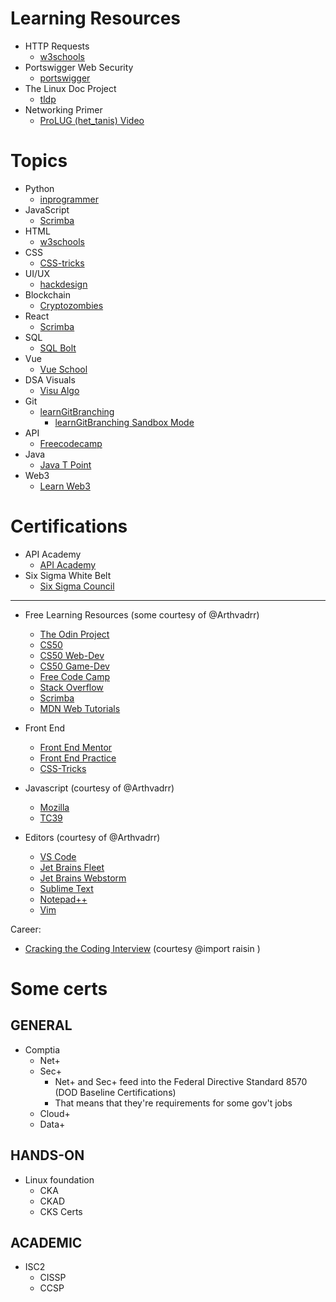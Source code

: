 # Learning Resources  

* HTTP Requests 
    * [w3schools](https://www.w3schools.com/tags/ref_httpmethods.asp)  
* Portswigger Web Security 
    * [portswigger](https://portswigger.net/web-security)  
* The Linux Doc Project 
    * [tldp](https://tldp.org/)  
* Networking Primer 
    * [ProLUG (het_tanis) Video](https://www.youtube.com/watch?v=KgqvYeT_l7M)  

# Topics  

* Python 
    * [inprogrammer](https://inprogrammer.com)  
* JavaScript 
    * [Scrimba](https://scrimba.com)  
* HTML 
    * [w3schools](https://w3schools.com)  
* CSS 
    * [CSS-tricks](https://css-tricks.com)  
* UI/UX 
    * [hackdesign](https://hackdesign.org)  
* Blockchain 
    * [Cryptozombies](https://cryptozombies.com)  
* React 
    * [Scrimba](https://scrimba.com)  
* SQL 
    * [SQL Bolt](https://sqlbolt.com)  
* Vue 
    * [Vue School](https://vueschool.io)  
* DSA Visuals 
    * [Visu Algo](https://visualgo.net)  
* Git 
    * [learnGitBranching](https://learnGitBranching.js.org)  
        * [learnGitBranching Sandbox Mode](https://pcottle.github.io/learnGitBranching/?NODEMO)  
* API 
    * [Freecodecamp](https://freecodecamp.org)  
* Java 
    * [Java T Point](https://javatpoint.com)  
* Web3 
    * [Learn Web3](https://learnweb3.io)  


# Certifications  

* API Academy 
    * [API Academy](https://apiacademy.co/)  
* Six Sigma White Belt 
    * [Six Sigma Council](https://www.sixsigmacouncil.org/six-sigma-white-belt-certification/)  

---

* Free Learning Resources (some courtesy of @Arthvadrr)  
    * [The Odin Project](https://www.theodinproject.com/dashboard) 
    * [CS50](https://cs50.harvard.edu/x/2022/) 
    * [CS50 Web-Dev](https://pll.harvard.edu/course/cs50s-web-programming-python-and-javascript?delta=0) 
    * [CS50 Game-Dev](https://pll.harvard.edu/course/cs50s-introduction-game-development?delta=0) 
    * [Free Code Camp](https://www.freecodecamp.org/learn/) 
    * [Stack Overflow](https://stackoverflow.com/) 
    * [Scrimba](https://scrimba.com/) 
    * [MDN Web Tutorials](https://developer.mozilla.org/en-US/docs/Web/Tutorials) 

* Front End 
    * [Front End Mentor](https://www.frontendmentor.io/) 
    * [Front End Practice](https://www.frontendpractice.com/projects) 
    * [CSS-Tricks](https://css-tricks.com/) 

* Javascript (courtesy of @Arthvadrr)  
    * [Mozilla](https://developer.mozilla.org/en-US/) 
    * [TC39](https://tc39.es/) 

* Editors (courtesy of @Arthvadrr)  
    * [VS Code](https://code.visualstudio.com/) 
    * [Jet Brains Fleet](https://www.jetbrains.com/fleet/)
    * [Jet Brains Webstorm](https://www.jetbrains.com/webstorm/) 
    * [Sublime Text](https://www.sublimetext.com/)
    * [Notepad++](https://notepad-plus-plus.org/downloads/) 
    * [Vim](https://www.vim.org/) 

Career:  
* [Cracking the Coding Interview](https://www.crackingthecodinginterview.com/resources.html) (courtesy @import raisin ) 


# Some certs

## GENERAL
* Comptia 
    * Net+
    * Sec+
        * Net+ and Sec+ feed into the Federal Directive Standard 8570 (DOD Baseline Certifications)
        * That means that they're requirements for some gov't jobs
    * Cloud+
    * Data+

## HANDS-ON
* Linux foundation
    * CKA
    * CKAD
    * CKS Certs

## ACADEMIC
* ISC2 
    * CISSP 
    * CCSP

